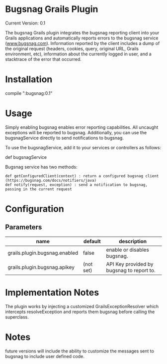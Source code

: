 # Bugsnag Grails Plugin

Current Version: 0.1

The bugsnag Grails plugin integrates the bugsnag reporting client into your Grails applications and automatically reports errors to the bugsnag service (www.bugsnag.com). Information reported by the client includes a dump of the original request (headers, cookies, query, original URL, Grails environment, etc), information about the currently logged in user, and a stacktrace of the error that occurred.

# Installation

compile ":bugsnag:0.1"

# Usage

Simply enabling bugsnag enables error reporting capabilities. All uncaught exceptions will be reported to bugsnag. Additionally, you can use the bugsnagService directly to send notifications to bugsnag.

To use the bugsnagService, add it to your services or controllers as follows:

  def bugsnagService

Bugsnag service has two methods:

    def getConfiguredClient(context) : return a configured bugsnag client (https://bugsnag.com/docs/notifiers/java)
    def notify(request, exception) : send a notification to bugsnag, passing in the current request

# Configuration

## Parameters
<table>
  <thead>
    <tr>
      <th>name</th>
      <th>default</th>
      <th>description</th>
  </thead>
  <tbody>
    <tr>
      <td>grails.plugin.bugsnag.enabled</td>
      <td>false</td>
      <td>enable or disables bugsnag.</td>
    </tr>
    <tr>
      <td>grails.plugin.bugsnag.apikey</td>
      <td>(not set)</td>
      <td>API Key provided by bugsnag to report to.</td>
    </tr>
  </tbody>
</table>


# Implementation Notes
The plugin works by injecting a customized GrailsExceptionResolver which intercepts resolveException and reports them bugsnag before calling the superclass.

# Notes
future versions will include the ability to customize the messages sent to bugsnag to include user defined code.
